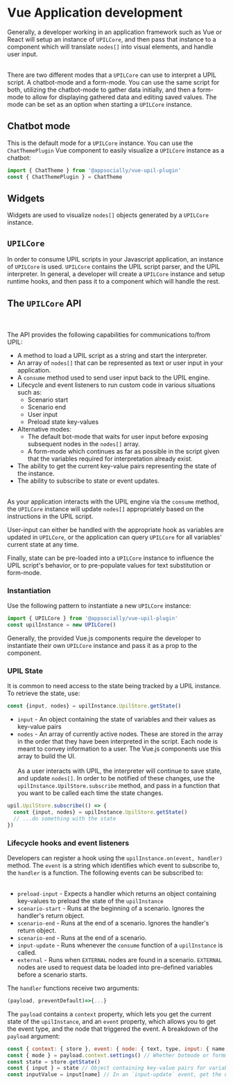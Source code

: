 # Vue Application development

Generally, a developer working in an application framework such as Vue or React will setup an instance of `UPILCore`, and then pass that instance to a component which will translate `nodes[]` into visual elements, and handle user input.
<br/><br/>

There are two different modes that a `UPILCore` can use to interpret a UPIL script. A chatbot-mode and a form-mode. 
You can use the same script for both, utilizing the chatbot-mode to gather data initially, and then a form-mode to allow for displaying gathered data and editing saved values. The mode can be set as an option when
starting a `UPILCore` instance.

## Chatbot mode
This is the default mode for a `UPILCore` instance. You can use the `ChatThemePlugin` Vue component to easily visualize a `UPILCore` instance as a chatbot:

```javascript
import { ChatTheme } from '@appsocially/vue-upil-plugin'
const { ChatThemePlugin } = ChatTheme
```

## Widgets

Widgets are used to visualize `nodes[]` objects generated by a `UPILCore` instance. 


## `UPILCore` 

In order to consume UPIL scripts in your Javascript application, an instance of `UPILCore` is used. `UPILCore` contains the UPIL script parser, and the UPIL interpreter. In general, 
a developer will create a `UPILCore` instance and setup runtime hooks, and then pass it to a component which will handle the rest.


## The `UPILCore` API
<br/><br/>
The API provides the following capabilities for communications to/from UPIL:


* A method to load a UPIL script as a string and start the interpreter.
* An array of `nodes[]` that can be represented as text or user input in your application.
* A `consume` method used to send user input back to the UPIL engine.
* Lifecycle and event listeners to run custom code in various situations such as:
  * Scenario start
  * Scenario end
  * User input
  * Preload state key-values
* Alternative modes:
  * The default bot-mode that waits for user input before exposing subsequent nodes in the `nodes[]` array.
  * A form-mode which continues as far as possible in the script given that the variables required for interpretation already exist.
* The ability to get the current key-value pairs representing the state of the instance.
* The ability to subscribe to state or event updates. 
<br/><br/>

As your application interacts with the UPIL engine via the `consume` method, the `UPILCore` instance will update `nodes[]` appropriately based on the instructions in the UPIL script.

User-input can either be handled with the appropriate hook as variables are updated in `UPILCore`, or the application can query `UPILCore` for all variables' current state at any time.

Finally, state can be pre-loaded into a `UPILCore` instance to influence the UPIL script's behavior, or to pre-populate values for text substitution or form-mode.

### Instantiation 
Use the following pattern to instantiate a new `UPILCore` instance:
```javascript
import { UPILCore } from '@appsocially/vue-upil-plugin'
const upilInstance = new UPILCore()
```
Generally, the provided Vue.js components require the developer to instantiate their own `UPILCore` instance and pass it as a prop to the component.

### UPIL State
It is common to need access to the state being tracked by a UPIL instance. To retrieve the state, use:
```javascript
const {input, nodes} = upilInstance.UpilStore.getState()
```

* `input` - An object containing the state of variables and their values as key-value pairs
* `nodes` - An array of currently active nodes. These are stored in the array in the order that they have been interpreted in the script. Each node is meant to convey information to a user. 
The Vue.js components use this array to build the UI.
<br/><br/>
As a user interacts with UPIL, the interpreter will continue to save state, and update `nodes[]`. In order to be notified of these changes, use the `upilInstance.UpilStore.subscribe` method, and pass in a function that you
want to be called each time the state changes.

```javascript
upil.UpilStore.subscribe(() => {
  const {input, nodes} = upilInstance.UpilStore.getState()
  // ...do something with the state
})
```

### Lifecycle hooks and event listeners

Developers can register a hook using the `upilInstance.on(event, handler)` method. The `event` is a string which identifies which event to subscribe to, the `handler` is a function. The following events can be subscribed to:
<br/><br/>

* `preload-input` - Expects a handler which returns an object containing key-values to preload the state of the `upilInstance`
* `scenario-start` - Runs at the beginning of a scenario. Ignores the handler's return object.
* `scenario-end` - Runs at the end of a scenario. Ignores the handler's return object.
* `scenario-end` - Runs at the end of a scenario.
* `input-update` - Runs whenever the `consume` function of a `upilInstance` is called.
* `external` - Runs when `EXTERNAL` nodes are found in a scenario. `EXTERNAL` nodes are used to request data be loaded into pre-defined variables before a scenario starts. 

The `handler` functions receive two arguments:

```javascript
(payload, preventDefault)=>{...}
```
The `payload` contains a `context` property, which lets you get the current state of the `upilInstance`, and an `event` property, which allows you to get the event type, and the node that triggered the event. A breakdown of the
`payload` argument:

```javascript
const { context: { store }, event: { node: { text, type, input: { name }, label } } } = payload
const { mode } = payload.context.settings() // Whether botmode or formmode
const state = store.getState()
const { input } = state // Object containing key-value pairs for variables in the upilInstance
const inputValue = input[name] // In an `input-update` event, get the user-input that triggered the event 
```


